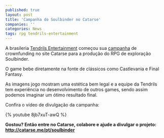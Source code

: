 ```yaml
---
published: true
layout: post
title: 'Campanha do Soulbinder no Catarse'
companies: ''
categories: News
tags: rpg tendrils-entertainment
---
```

 
A brasileria <a href="http://www.tendrils.com.br/">Tendrils Entertainment</a>
 come&#231;ou sua <a href="http://catarse.me/pt/soulbinder" target="_blank">campanha</a>
 de crownfunding no site Catarse para a produ&#231;&#227;o do RPG de explora&#231;&#227;o Soulbinder.
 
O game bebe diretamente na fonte de cl&#225;ssicos como Castlevania e Final Fantasy.
 

 
As imagens jogo mostram uma est&#233;tica bem legal e a equipe da Tendrils tem experi&#234;ncia no desenvolvimento de outros games, sendo assim podemos imaginar um &#243;timo resultado final.
 
Confira o v&#237;deo de divulga&#231;&#227;o da campanha:


{% youtube 8jb7xuT-awQ %}

<strong>Gostou? Ent&#227;o entre no Catarse, colabore e ajude a divulgar o projeto: <a href="http://catarse.me/pt/soulbinder">http://catarse.me/pt/soulbinder</a>
</strong>
